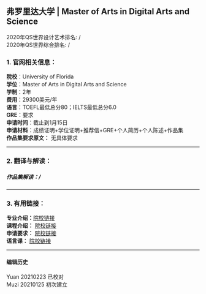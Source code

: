 ## 弗罗里达大学 | Master of Arts in Digital Arts and Science

2020年QS世界设计艺术排名: /  
2020年QS世界综合排名: /  

### 1. 官网相关信息：  

**院校**：University of Florida  
**学位**：Master of Arts in Digital Arts and Science  
**学制**：2年  
**费用**：29300美元/年  
**语言**：TOEFL最低总分80；IELTS最低总分6.0  
**GRE**：要求  
**申请时间**：截止到1月15日  
**申请材料**：成绩证明+学位证明+推荐信+GRE+个人简历+个人陈述+作品集  
**作品集要求原文：** 无具体要求  


---

### 2. 翻译与解读：

##### 作品集解读：/



---

### 3. 有用链接：

**专业介绍：**[院校链接](https://catalog.ufl.edu/graduate/?catoid=10&poid=4322)  
**课程介绍：** [院校链接](http://gradcatalog.ufl.edu/preview_program.php?catoid=10&poid=4322)  
**申请要求：** [院校链接](http://gradcatalog.ufl.edu/content.php?catoid=10&navoid=2019)  
**语言课：** [院校链接](http://gradcatalog.ufl.edu/content.php?catoid=10&navoid=2019)  

---


#### 编辑历史
Yuan 20210223 已校对  
Muzi 20210125 初次建立
